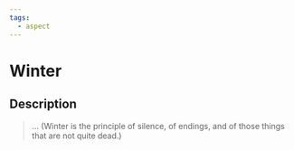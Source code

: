 ```yaml
---
tags:
  - aspect
---
```


# Winter

## Description

> ...
> (Winter is the principle of silence, of endings, and of those things that are not quite dead.)